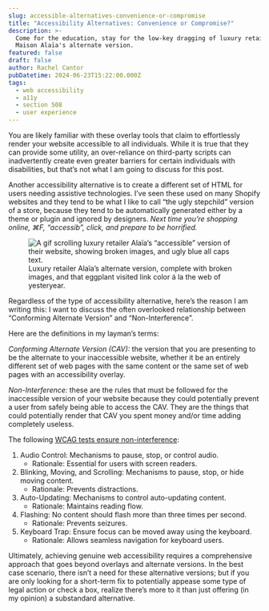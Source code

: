 ```yaml
---
slug: accessible-alternatives-convenience-or-compromise
title: "Accessibility Alternatives: Convenience or Compromise?"
description: >-
  Come for the education, stay for the low-key dragging of luxury retailer
  Maison Alaïa's alternate version.
featured: false
draft: false
author: Rachel Cantor
pubDatetime: 2024-06-23T15:22:00.000Z
tags:
  - web accessibility
  - a11y
  - section 508
  - user experience
---
```


You are likely familiar with these overlay tools that claim to effortlessly render your website accessible to all individuals. While it is true that they can provide some utility, an over-reliance on third-party scripts can inadvertently create even greater barriers for certain individuals with disabilities, but that’s not what I am going to discuss for this post.

Another accessibility alternative is to create a different set of HTML for users needing assistive technologies. I’ve seen these used on many Shopify websites and they tend to be what I like to call “the ugly stepchild” version of a store, because they tend to be automatically generated either by a theme or plugin and ignored by designers. _Next time you’re shopping online, ⌘F, “accessib”, click, and prepare to be horrified._

<figure>
<img alt='A gif scrolling luxury retailer Alaïa’s “accessible” version of their website, showing broken images, and ugly blue all caps text.' src='/uploads/accessible_alaia.gif'>
<figcaption class='text-center'>Luxury retailer Alaïa’s alternate version, complete with broken images, and that eggplant visited link color á la the web of yesteryear.</figcaption>
</figure>

Regardless of the type of accessibility alternative, here’s the reason I am writing this: I want to discuss the often overlooked relationship between “Conforming Alternate Version” and “Non-Interference”.

Here are the definitions in my layman’s terms:

_Conforming Alternate Version (CAV):_ the version that you are presenting to be the alternate to your inaccessible website, whether it be an entirely different set of web pages with the same content or the same set of web pages with an accessibility overlay.

_Non-Interference:_ these are the rules that must be followed for the inaccessible version of your website because they could potentially prevent a user from safely being able to access the CAV. They are the things that could potentially render that CAV you spent money and/or time adding completely useless.

The following [WCAG tests ensure non-interference](https://www.w3.org/TR/2008/REC-WCAG20-20081211/#cc5):

1. Audio Control: Mechanisms to pause, stop, or control audio.
   - Rationale: Essential for users with screen readers.
2. Blinking, Moving, and Scrolling: Mechanisms to pause, stop, or hide moving content.
   - Rationale: Prevents distractions.
3. Auto-Updating: Mechanisms to control auto-updating content.
   - Rationale: Maintains reading flow.
4. Flashing: No content should flash more than three times per second.
   - Rationale: Prevents seizures.
5. Keyboard Trap: Ensure focus can be moved away using the keyboard.
   - Rationale: Allows seamless navigation for keyboard users.

Ultimately, achieving genuine web accessibility requires a comprehensive approach that goes beyond overlays and alternate versions. In the best case scenario, there isn’t a need for these alternative versions; but if you are only looking for a short-term fix to potentially appease some type of legal action or check a box, realize there’s more to it than just offering (in my opinion) a substandard alternative.
